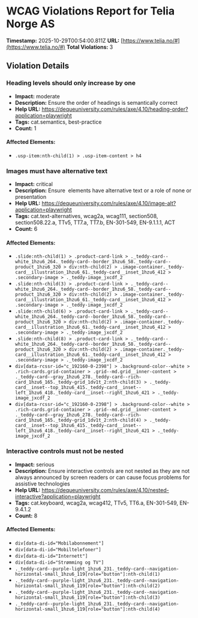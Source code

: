 # WCAG Violations Report for Telia Norge AS

**Timestamp:** 2025-10-29T00:54:00.811Z
**URL:** [https://www.telia.no/#](https://www.telia.no/#)
**Total Violations:** 3

## Violation Details

### Heading levels should only increase by one

- **Impact:** moderate
- **Description:** Ensure the order of headings is semantically correct
- **Help URL:** https://dequeuniversity.com/rules/axe/4.10/heading-order?application=playwright
- **Tags:** cat.semantics, best-practice
- **Count:** 1

#### Affected Elements:

- `.usp-item:nth-child(1) > .usp-item-content > h4`

### Images must have alternative text

- **Impact:** critical
- **Description:** Ensure <img> elements have alternative text or a role of none or presentation
- **Help URL:** https://dequeuniversity.com/rules/axe/4.10/image-alt?application=playwright
- **Tags:** cat.text-alternatives, wcag2a, wcag111, section508, section508.22.a, TTv5, TT7.a, TT7.b, EN-301-549, EN-9.1.1.1, ACT
- **Count:** 6

#### Affected Elements:

- `.slide:nth-child(1) > .product-card-link > ._teddy-card--white_1hzu6_264._teddy-card--border_1hzu6_58._teddy-card--product_1hzu6_320 > div:nth-child(2) > .image-container._teddy-card__illustration_1hzu6_61._teddy-card__inset_1hzu6_412 > .secondary-image > ._teddy-image_jxcdf_2`
- `.slide:nth-child(3) > .product-card-link > ._teddy-card--white_1hzu6_264._teddy-card--border_1hzu6_58._teddy-card--product_1hzu6_320 > div:nth-child(2) > .image-container._teddy-card__illustration_1hzu6_61._teddy-card__inset_1hzu6_412 > .secondary-image > ._teddy-image_jxcdf_2`
- `.slide:nth-child(6) > .product-card-link > ._teddy-card--white_1hzu6_264._teddy-card--border_1hzu6_58._teddy-card--product_1hzu6_320 > div:nth-child(2) > .image-container._teddy-card__illustration_1hzu6_61._teddy-card__inset_1hzu6_412 > .secondary-image > ._teddy-image_jxcdf_2`
- `.slide:nth-child(8) > .product-card-link > ._teddy-card--white_1hzu6_264._teddy-card--border_1hzu6_58._teddy-card--product_1hzu6_320 > div:nth-child(2) > .image-container._teddy-card__illustration_1hzu6_61._teddy-card__inset_1hzu6_412 > .secondary-image > ._teddy-image_jxcdf_2`
- `div[data-rcssr-id="c_192160-0-2398"] > .background-color--white > .rich-cards.grid-container > .grid--md.grid__inner-content > ._teddy-card--gray_1hzu6_278._teddy-card--rich-card_1hzu6_165._teddy-grid_1dv1t_2:nth-child(3) > ._teddy-card__inset--top_1hzu6_415._teddy-card__inset--left_1hzu6_418._teddy-card__inset--right_1hzu6_421 > ._teddy-image_jxcdf_2`
- `div[data-rcssr-id="c_192160-0-2398"] > .background-color--white > .rich-cards.grid-container > .grid--md.grid__inner-content > ._teddy-card--gray_1hzu6_278._teddy-card--rich-card_1hzu6_165._teddy-grid_1dv1t_2:nth-child(4) > ._teddy-card__inset--top_1hzu6_415._teddy-card__inset--left_1hzu6_418._teddy-card__inset--right_1hzu6_421 > ._teddy-image_jxcdf_2`

### Interactive controls must not be nested

- **Impact:** serious
- **Description:** Ensure interactive controls are not nested as they are not always announced by screen readers or can cause focus problems for assistive technologies
- **Help URL:** https://dequeuniversity.com/rules/axe/4.10/nested-interactive?application=playwright
- **Tags:** cat.keyboard, wcag2a, wcag412, TTv5, TT6.a, EN-301-549, EN-9.4.1.2
- **Count:** 8

#### Affected Elements:

- `div[data-di-id="Mobilabonnement"]`
- `div[data-di-id="Mobiltelefoner"]`
- `div[data-di-id="Internett"]`
- `div[data-di-id="Strømming og TV"]`
- `._teddy-card--purple-light_1hzu6_231._teddy-card--navigation-horizontal-small_1hzu6_119[role="button"]:nth-child(1)`
- `._teddy-card--purple-light_1hzu6_231._teddy-card--navigation-horizontal-small_1hzu6_119[role="button"]:nth-child(2)`
- `._teddy-card--purple-light_1hzu6_231._teddy-card--navigation-horizontal-small_1hzu6_119[role="button"]:nth-child(3)`
- `._teddy-card--purple-light_1hzu6_231._teddy-card--navigation-horizontal-small_1hzu6_119[role="button"]:nth-child(4)`
